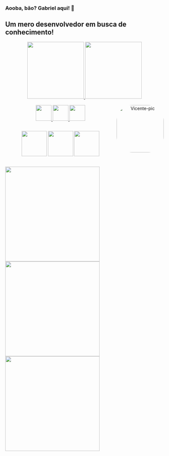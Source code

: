 ### Aooba, bão? Gabriel aqui! 🚀
## Um mero desenvolvedor em busca de conhecimento!

<div align="center">
  <a href="https://github.com/devGxbriel">
  <img height="180em" src="https://github-readme-stats.vercel.app/api?username=devGxbriel&show_icons=true&theme=maroongold&include_all_commits=true&count_private=true"/>
  <img height="180em" src="https://github-readme-stats.vercel.app/api/top-langs/?username=devGxbriel&layout=compact&langs_count=7&theme=maroongold"/>
</div>
  
  <div align="center">
  <div style="display: inline_block"><br>
   <img src="https://cdn-icons-png.flaticon.com/512/226/226777.png" width="50" />
    <img src="https://cdn-icons-png.flaticon.com/512/174/174854.png" width="50"/>
    <img src="https://cdn-icons-png.flaticon.com/512/5968/5968313.png" width="50" />
    <img align="right" alt="Vicente-pic" height="150" style="border-radius:50px;" src="https://i.gifer.com/origin/4d/4d01b77bbaa8702885051127445cf662_w200.gif">
  </div>
            </div>
  
  ##
  ###
  
  <div>
      <div align="center">
    <a href="https://www.twitter.com/arcaanox/" target="_blank"><img src="https://cdn-icons.flaticon.com/png/512/3670/premium/3670127.png?token=exp=1657133618~hmac=6e3dacb57065c4145e4af0d004a363ca" target="_blank" width="80"></a>
   <a href="https://discord.com/channels/@me/712820687315927081" target="_blank"><img src="https://cdn-icons.flaticon.com/png/512/3670/premium/3670157.png?token=exp=1657133941~hmac=83d8eb38ba7256a7b5a85b1b0de8d860" target="_blank" width="80"></a> 
    <a href = "mailto:arcaanoo@zarpium.net"><img src="https://cdn-icons.flaticon.com/png/512/3178/premium/3178158.png?token=exp=1657133982~hmac=ba8f01ec63902da735bf323274faefe2" target="_blank" width="80"></a>
  </div>
            </div>
  
  ##
  
  <div>
    <img src="https://media1.giphy.com/media/5eLDrEaRGHegx2FeF2/giphy.gif?cid=ecf05e478orvntgt9lwfsgr56umgq2f01shvhd51wrfb76jn&rid=giphy.gif&ct=s" width="300"/>
    <img src="https://media1.giphy.com/media/cUAGuLiEcTBwRfkAQq/giphy.gif?cid=ecf05e471r5czoen3wxiuurpwu9dcw6kn58fx6tyoyc5su5a&rid=giphy.gif&ct=s" width="300"/>
    <img src="https://media1.giphy.com/media/2zeji2UedvZzvIZ45N/giphy.gif?cid=ecf05e478lacgyighhpup45oi1li5rkxnx9ge8xqf86bzkzd&rid=giphy.gif&ct=s" width="300"/>
  </div>
